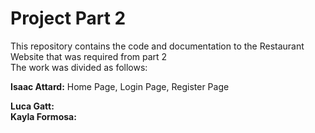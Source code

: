 # Project Part 2
This repository contains the code and documentation to the Restaurant Website that was required from part 2  
The work was divided as follows:


**Isaac Attard:** Home Page, Login Page, Register Page 

**Luca Gatt:**    
**Kayla Formosa:**   
